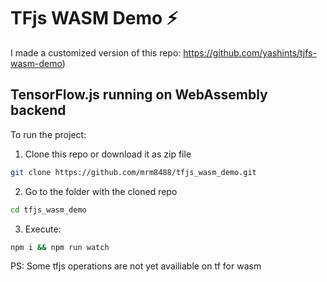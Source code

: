 # TFjs WASM Demo :zap:
I made a customized version of this repo: https://github.com/yashints/tjfs-wasm-demo)
## TensorFlow.js running on WebAssembly backend


To run the project:
1. Clone this repo or download it as zip file
```sh
git clone https://github.com/mrm8488/tfjs_wasm_demo.git
```
2. Go to the folder with the cloned repo
```sh
cd tfjs_wasm_demo
```
3. Execute:
```sh
npm i && npm run watch
```

PS: Some tfjs operations are not yet availiable on tf for wasm
